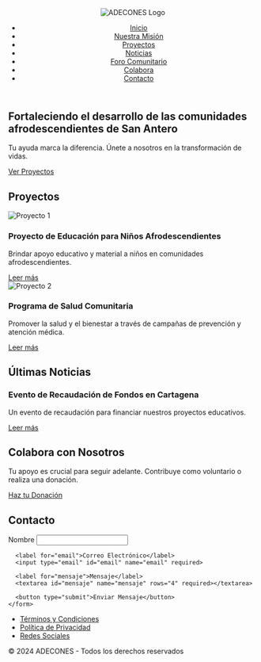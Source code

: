 <!DOCTYPE html>
<html lang="es">

<head>
  <meta charset="UTF-8">
  <meta name="viewport" content="width=device-width, initial-scale=1.0">
  <meta http-equiv="X-UA-Compatible" content="ie=edge">
  <title>ADECONES - Asociación de Desarrollo Comunitario en San Antero</title>
  <link rel="stylesheet" href="styles.css">
</head>

<body>
  <!-- Encabezado -->
  <header class="header">
    <div class="logo">
      <img src="logo.png" alt="ADECONES Logo">
    </div>
    <nav class="nav">
      <ul>
        <li><a href="#">Inicio</a></li>
        <li><a href="#">Nuestra Misión</a></li>
        <li><a href="#">Proyectos</a></li>
        <li><a href="#">Noticias</a></li>
        <li><a href="#">Foro Comunitario</a></li>
        <li><a href="#">Colabora</a></li>
        <li><a href="#">Contacto</a></li>
      </ul>
    </nav>
  </header>

  <!-- Sección de Banner -->
  <section class="banner">
    <div class="banner-content">
      <h1>Fortaleciendo el desarrollo de las comunidades afrodescendientes de San Antero</h1>
      <p>Tu ayuda marca la diferencia. Únete a nosotros en la transformación de vidas.</p>
      <a href="#proyectos" class="cta-btn">Ver Proyectos</a>
    </div>
  </section>

  <!-- Sección de Proyectos -->
  <section id="proyectos" class="proyectos">
    <h2>Proyectos</h2>
    <div class="proyecto">
      <img src="proyecto1.jpg" alt="Proyecto 1">
      <h3>Proyecto de Educación para Niños Afrodescendientes</h3>
      <p>Brindar apoyo educativo y material a niños en comunidades afrodescendientes.</p>
      <a href="#">Leer más</a>
    </div>
    <div class="proyecto">
      <img src="proyecto2.jpg" alt="Proyecto 2">
      <h3>Programa de Salud Comunitaria</h3>
      <p>Promover la salud y el bienestar a través de campañas de prevención y atención médica.</p>
      <a href="#">Leer más</a>
    </div>
  </section>

  <!-- Sección de Noticias -->
  <section class="noticias">
    <h2>Últimas Noticias</h2>
    <div class="noticia">
      <h3>Evento de Recaudación de Fondos en Cartagena</h3>
      <p>Un evento de recaudación para financiar nuestros proyectos educativos.</p>
      <a href="#">Leer más</a>
    </div>
  </section>

  <!-- Sección de Colaboración -->
  <section class="colabora">
    <h2>Colabora con Nosotros</h2>
    <p>Tu apoyo es crucial para seguir adelante. Contribuye como voluntario o realiza una donación.</p>
    <a href="#donaciones" class="cta-btn">Haz tu Donación</a>
  </section>

  <!-- Sección de Contacto -->
  <section id="contacto" class="contacto">
    <h2>Contacto</h2>
    <form action="#" method="POST">
      <label for="nombre">Nombre</label>
      <input type="text" id="nombre" name="nombre" required>

      <label for="email">Correo Electrónico</label>
      <input type="email" id="email" name="email" required>

      <label for="mensaje">Mensaje</label>
      <textarea id="mensaje" name="mensaje" rows="4" required></textarea>

      <button type="submit">Enviar Mensaje</button>
    </form>
  </section>

  <!-- Pie de Página -->
  <footer class="footer">
    <div class="footer-links">
      <ul>
        <li><a href="#">Términos y Condiciones</a></li>
        <li><a href="#">Política de Privacidad</a></li>
        <li><a href="#">Redes Sociales</a></li>
      </ul>
    </div>
    <p>&copy; 2024 ADECONES - Todos los derechos reservados</p>
  </footer>

</body>

</html>
